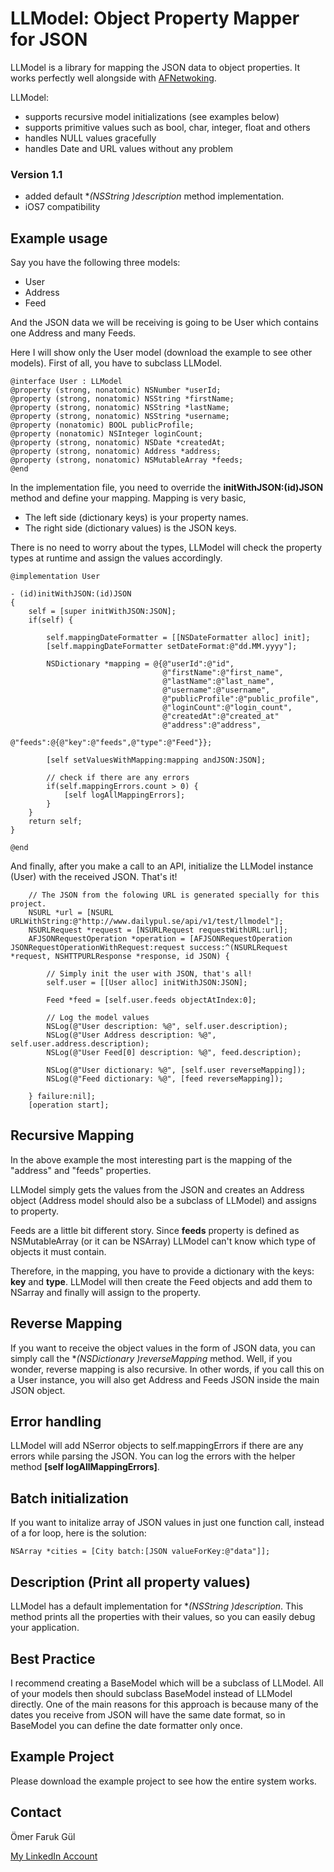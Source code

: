 # LLModel: Object Property Mapper for JSON

LLModel is a library for mapping the JSON data to object properties. It works perfectly well alongside with [AFNetwoking][1].

LLModel:
* supports recursive model initializations (see examples below)
* supports primitive values such as bool, char, integer, float and others
* handles NULL values gracefully
* handles Date and URL values without any problem

### Version 1.1
* added default  **(NSString *)description** method implementation.
* iOS7 compatibility

## Example usage

Say you have the following three models:
* User
* Address
* Feed

And the JSON data we will be receiving is going to be User which contains one Address and many Feeds.

Here I will show only the User model (download the example to see other models).
First of all, you have to subclass LLModel.

````
@interface User : LLModel
@property (strong, nonatomic) NSNumber *userId;
@property (strong, nonatomic) NSString *firstName;
@property (strong, nonatomic) NSString *lastName;
@property (strong, nonatomic) NSString *username;
@property (nonatomic) BOOL publicProfile;
@property (nonatomic) NSInteger loginCount;
@property (strong, nonatomic) NSDate *createdAt;
@property (strong, nonatomic) Address *address;
@property (strong, nonatomic) NSMutableArray *feeds;
@end
````

In the implementation file, you need to override the **initWithJSON:(id)JSON** method and define your mapping.
Mapping is very basic,
* The left side (dictionary keys) is your property names.
* The right side (dictionary values) is the JSON keys.

There is no need to worry about the types, LLModel will check the property types at runtime and assign the values accordingly.

````
@implementation User

- (id)initWithJSON:(id)JSON
{
    self = [super initWithJSON:JSON];
    if(self) {

        self.mappingDateFormatter = [[NSDateFormatter alloc] init];
        [self.mappingDateFormatter setDateFormat:@"dd.MM.yyyy"];
        
        NSDictionary *mapping = @{@"userId":@"id",
                                  @"firstName":@"first_name",
                                  @"lastName":@"last_name",
                                  @"username":@"username",
                                  @"publicProfile":@"public_profile",
                                  @"loginCount":@"login_count",
                                  @"createdAt":@"created_at"
                                  @"address":@"address",
                                  @"feeds":@{@"key":@"feeds",@"type":@"Feed"}};
        
        [self setValuesWithMapping:mapping andJSON:JSON];
        
        // check if there are any errors
        if(self.mappingErrors.count > 0) {
            [self logAllMappingErrors];
        }
    }
    return self;
}

@end

````
And finally, after you make a call to an API, initialize the LLModel instance (User) with the received JSON. That's it!

````
    // The JSON from the folowing URL is generated specially for this project.
    NSURL *url = [NSURL URLWithString:@"http://www.dailypul.se/api/v1/test/llmodel"];
    NSURLRequest *request = [NSURLRequest requestWithURL:url];
    AFJSONRequestOperation *operation = [AFJSONRequestOperation JSONRequestOperationWithRequest:request success:^(NSURLRequest *request, NSHTTPURLResponse *response, id JSON) {
        
        // Simply init the user with JSON, that's all!
        self.user = [[User alloc] initWithJSON:JSON];
        
        Feed *feed = [self.user.feeds objectAtIndex:0];
        
        // Log the model values
        NSLog(@"User description: %@", self.user.description);
        NSLog(@"User Address description: %@", self.user.address.description);
        NSLog(@"User Feed[0] description: %@", feed.description);
        
        NSLog(@"User dictionary: %@", [self.user reverseMapping]);
        NSLog(@"Feed dictionary: %@", [feed reverseMapping]);
        
    } failure:nil];
    [operation start];
````

## Recursive Mapping

In the above example the most interesting part is the mapping of the "address" and "feeds" properties.

LLModel simply gets the values from the JSON and creates an Address object (Address model should also be a subclass of LLModel) and assigns to property.

Feeds are a little bit different story. Since **feeds** property is defined as NSMutableArray (or it can be NSArray) LLModel can't know which type of objects it must contain.

Therefore, in the mapping, you have to provide a dictionary with the keys: **key** and **type**. LLModel will then create the Feed objects and add them to NSarray and finally will assign to the property.

## Reverse Mapping

If you want to receive the object values in the form of JSON data, you can simply call the
**(NSDictionary *)reverseMapping** method.
Well, if you wonder, reverse mapping is also recursive.
In other words, if you call this on a User instance, you will also get Address and Feeds JSON inside the main JSON object.

## Error handling

LLModel will add NSerror objects to self.mappingErrors if there are any errors while parsing the JSON.
You can log the errors with the helper method **[self logAllMappingErrors]**.

## Batch initialization

If you want to initalize array of JSON values in just one function call, instead of a for loop, here is the solution:
````
NSArray *cities = [City batch:[JSON valueForKey:@"data"]];
````

## Description (Print all property values)

LLModel has a default implementation for **(NSString *)description**.
This method prints all the properties with their values, so you can easily debug your application.

## Best Practice

I recommend creating a BaseModel which will be a subclass of LLModel. All of your models then should subclass BaseModel instead of LLModel directly.
One of the main reasons for this approach is because many of the dates you receive from JSON will have the same date format, so in BaseModel you can define the date formatter only once.

## Example Project

Please download the example project to see how the entire system works.

## Contact

Ömer Faruk Gül

[My LinkedIn Account][2]

 [1]: https://github.com/AFNetworking/AFNetworking
 [2]: http://www.linkedin.com/profile/view?id=44437676


